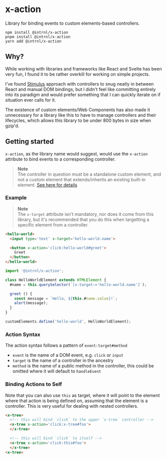 # x-action

Library for binding events to custom elements-based controllers.

```
npm install @intrnl/x-action
pnpm install @intrnl/x-action
yarn add @intrnl/x-action
```

## Why?

While working with libraries and frameworks like React and Svelte has been
very fun, I found it to be rather overkill for working on simple projects.

I've found [Stimulus][stimulus] approach with controllers to snug neatly in
between React and manual DOM bindings, but I didn't feel like committing
entirely into its paradigm and would prefer something that I can quickly
iterate on if situation ever calls for it.

The existence of custom elements/Web Components has also made it unnecessary
for a library like this to have to manage controllers and their lifecycles,
which allows this library to be under 800 bytes in size when gzip'd.

## Getting started

`x-action`, as the library name would suggest, would use the `x-action`
attribute to bind events to a corresponding controller.

> **Note**  
> The controller in question must be a standalone custom element, and not a
> custom element that extends/inherits an existing built-in element.
> [See here for details][mdn-ce-overview]

### Example

> **Note**  
> The `x-target` attribute isn't mandatory, nor does it come from this library,
> but it's recommended that you do this when targetting a specific element from
> a controller.

```html
<hello-world>
  <input type='text' x-target='hello-world.name'>

  <button x-action='click:hello-world#greet'>
    Greet
  </button>
</hello-world>
```

```js
import '@intrnl/x-action';

class HelloWorldElement extends HTMLElement {
  #name = this.querySelector(`[x-target~='hello-world.name']`);

  greet () {
    const message = `Hello, ${this.#name.value}!`;
    alert(message);
  }
}

customElements.define('hello-world', HelloWorldElement);
```

### Action Syntax

The action syntax follows a pattern of `event:target#method`

- `event` is the name of a DOM event, e.g. `click` or `input`
- `target` is the name of a controller in the ancestry
- `method` is the name of a public method in the controller, this could be
  omitted where it will default to `handleEvent`

### Binding Actions to Self

Note that you can also use `this` as target, where it will point to the element
where that action is being defined on, assuming that the element is a
controller. This is very useful for dealing with nested controllers.

```html
<x-tree>
  <!-- this will bind `click` to the upper `x-tree` controller -->
  <x-tree x-action='click:x-tree#foo'>
  </x-tree>

  <!-- this will bind `click` to itself -->
  <x-tree x-action='click:this#foo'>
  </x-tree>
<x-tree>
```


[stimulus]: https://stimulus.hotwired.dev/
[mdn-ce-overview]: https://developer.mozilla.org/en-US/docs/Web/Web_Components/Using_custom_elements#high-level_view
